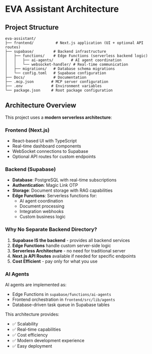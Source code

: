 # EVA Assistant Architecture

## Project Structure

```
eva-assistant/
├── frontend/          # Next.js application (UI + optional API routes)
├── supabase/         # Backend infrastructure
│   ├── functions/    # Edge Functions (serverless backend logic)
│   │   ├── ai-agents/        # AI agent coordination
│   │   └── websocket-handler/ # Real-time communication
│   ├── migrations/   # Database schema migrations
│   └── config.toml   # Supabase configuration
├── Docs/             # Documentation
├── .mcp.json        # MCP server configuration
├── .env             # Environment variables
└── package.json     # Root package configuration
```

## Architecture Overview

This project uses a **modern serverless architecture**:

### Frontend (Next.js)
- React-based UI with TypeScript
- Real-time dashboard components
- WebSocket connections to Supabase
- Optional API routes for custom endpoints

### Backend (Supabase)
- **Database**: PostgreSQL with real-time subscriptions
- **Authentication**: Magic Link OTP
- **Storage**: Document storage with RAG capabilities
- **Edge Functions**: Serverless functions for:
  - AI agent coordination
  - Document processing
  - Integration webhooks
  - Custom business logic

### Why No Separate Backend Directory?

1. **Supabase IS the backend** - provides all backend services
2. **Edge Functions** handle custom server-side logic
3. **Serverless Architecture** - no need for traditional server
4. **Next.js API Routes** available if needed for specific endpoints
5. **Cost Efficient** - pay only for what you use

### AI Agents

AI agents are implemented as:
- Edge Functions in `supabase/functions/ai-agents`
- Frontend orchestration in `frontend/src/lib/agents`
- Database-driven task queue in Supabase tables

This architecture provides:
- ✅ Scalability
- ✅ Real-time capabilities
- ✅ Cost efficiency
- ✅ Modern development experience
- ✅ Easy deployment
